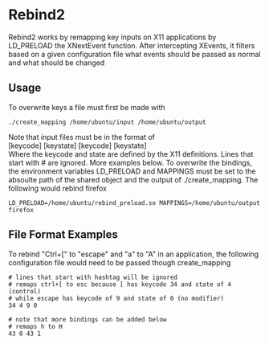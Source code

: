 # Rebind2
Rebind2 works by remapping key inputs on X11 applications by LD_PRELOAD the 
XNextEvent function. 
After intercepting XEvents, it filters based on a given configuration file
what events should be passed as normal and what should be changed
## Usage
To overwrite keys a file must first be made with
```
./create_mapping /home/ubuntu/input /home/ubuntu/output
```
Note that input files must be in the format of  
[keycode] [keystate] [keycode] [keystate]  
Where the keycode and state are defined by the X11 definitions. Lines that start with #
are ignored. More examples below. To overwrite the bindings, the environment variables
LD_PRELOAD and MAPPINGS must be set to the absoulte path of the shared object and the
output of ./create_mapping. The following would rebind firefox
```
LD_PRELOAD=/home/ubuntu/rebind_preload.so MAPPINGS=/home/ubuntu/output firefox
```
## File Format Examples
To rebind "Ctrl+[" to "escape" and "a" to "A" in an application,
the following configuration file would need to be passed though create_mapping
```
# lines that start with hashtag will be ignored
# remaps ctrl+[ to esc because [ has keycode 34 and state of 4 (control)
# while escape has keycode of 9 and state of 0 (no modifier)
34 4 9 0

# note that more bindings can be added below
# remaps h to H
43 0 43 1
```







